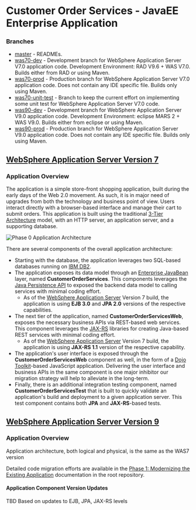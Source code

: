 # Customer Order Services - JavaEE Enterprise Application

### Branches

* [master](https://github.com/ibm-cloud-architecture/refarch-jee-customerorder/tree/master) - READMEs.
* [was70-dev](https://github.com/ibm-cloud-architecture/refarch-jee-customerorder/tree/was70-dev) - Development branch for WebSphere Application Server V7.0 application code. Development Environment: RAD V9.6 + WAS V7.0. Builds either from RAD or using Maven.
* [was70-prod](https://github.com/ibm-cloud-architecture/refarch-jee-customerorder/tree/was70-prod) - Production branch for WebSphere Application Server V7.0 application code. Does not contain any IDE specific file. Builds only using Maven.
* [was70-unit-test](https://github.com/ibm-cloud-architecture/refarch-jee-customerorder/tree/was70-unit-test) - Branch to keep the current effort on implementing some unit test for WebSphere Application Server V7.0 code.
* [was90-dev](https://github.com/ibm-cloud-architecture/refarch-jee-customerorder/tree/was90-dev) - Development branch for WebSphere Application Server V9.0 application code. Development Environment: eclipse MARS 2 + WAS V9.0. Builds either from eclipse or using Maven.
* [was90-prod](https://github.com/ibm-cloud-architecture/refarch-jee-customerorder/tree/was90-prod) - Production branch for WebSphere Application Server V9.0 application code. Does not contain any IDE specific file. Builds only using Maven.

## [WebSphere Application Server Version 7](https://github.com/ibm-cloud-architecture/refarch-jee-customerorder/tree/was70-dev)

### Application Overview

The application is a simple store-front shopping application, built during the early days of the Web 2.0 movement.  As such, it is in major need of upgrades from both the technology and business point of view.  Users interact directly with a browser-based interface and manage their cart to submit orders.  This application is built using the traditional [3-Tier Architecture](http://www.tonymarston.net/php-mysql/3-tier-architecture.html) model, with an HTTP server, an application server, and a supporting database.

![Phase 0 Application Architecture](https://github.com/ibm-cloud-architecture/refarch-jee/raw/master/static/imgs/apparch-pc-phase0-customerorderservices.png)

There are several components of the overall application architecture:
- Starting with the database, the application leverages two SQL-based databases running on [IBM DB2](https://www.ibm.com/analytics/us/en/technology/db2/).
- The application exposes its data model through an [Enterprise JavaBean](https://en.wikipedia.org/wiki/Enterprise_JavaBeans) layer, named **CustomerOrderServices**.  This components leverages the [Java Persistence API](https://en.wikibooks.org/wiki/Java_Persistence/What_is_JPA%3F) to exposed the backend data model to calling services with minimal coding effort.
  - As of the [WebSphere Application Server](http://www-03.ibm.com/software/products/en/appserv-was) Version 7 build, the application is using **EJB 3.0** and **JPA 2.0** versions of the respective capabilities.
- The next tier of the application, named **CustomerOrderServicesWeb**, exposes the necessary business APIs via REST-based web services.  This component leverages the [JAX-RS](https://en.wikipedia.org/wiki/Java_API_for_RESTful_Web_Services) libraries for creating Java-based REST services with minimal coding effort.
  - As of the [WebSphere Application Server](http://www-03.ibm.com/software/products/en/appserv-was) Version 7 build, the application is using **JAX-RS 1.1** version of the respective capability.
- The application's user interface is exposed through the **CustomerOrderServicesWeb** component as well, in the form of a [Dojo Toolkit](#tbd)-based JavaScript application.  Delivering the user interface and business APIs in the same component is one major inhibitor our migration strategy will help to alleviate in the long-term.
- Finally, there is an additional integration testing component, named **CustomerOrderServicesTest** that is built to quickly validate an application's build and deployment to a given application server.  This test component contains both **JPA** and **JAX-RS**-based tests.  

## [WebSphere Application Server Version 9](https://github.com/ibm-cloud-architecture/refarch-jee-customerorder/tree/was90-dev)

### Application Overview

Application architecture, both logical and physical, is the same as the WAS7 version

Detailed code migration efforts are available in the [Phase 1: Modernizing the Existing Application](https://github.com/ibm-cloud-architecture/refarch-jee/blob/master/phases/phase1.md) documentation in the root repository.

#### Application Component Version Updates

TBD Based on updates to EJB, JPA, JAX-RS levels
